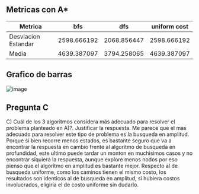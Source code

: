 ## Metricas con A*
|Metrica | bfs | dfs |uniform cost|
| ------------- | ------------- |------------- |------------- |
|Desviacion Estandar |2598.666192| 2068.856447 |2598.666192|
|Media	| 4639.387097 |3794.258065 | 4639.387097|

## Grafico de barras
![image](https://user-images.githubusercontent.com/39389586/131274456-657b14ba-d696-4da7-8781-407e7fcc5763.png)

## Pregunta C
C)  Cuál de los 3 algoritmos considera más adecuado para resolver el problema planteado en A)?. Justificar la respuesta.
Me parece que el mas adecuado para resolver este tipo de problema es la busqueda en amplitud.
Porque si bien recorre menos estados, es bastante seguro que va a encontrar la respuesta en cambio frente al algoritmo de busqueda en profundidad, este ultimo
puede tardar un monton en muchisimos casos y no encontrar siquiera la respuesta, aunque explore menos nodos
por eso pienso que el algoritmo en amplitud es bastante mejor. 
Respecto al de busqueda uniforme, como los caminos tienen el mismo costo, los resultados son identicos al de busqueda en amplitud, si hubiera costos involucrados, eligiria el de costo uniforme sin dudarlo.
